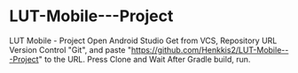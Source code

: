 # LUT-Mobile---Project
LUT Mobile - Project
Open Android Studio
Get from VCS, Repository URL
Version Control "Git", and paste "https://github.com/Henkkis2/LUT-Mobile---Project" to the URL.
Press Clone and Wait
After Gradle build, run.

